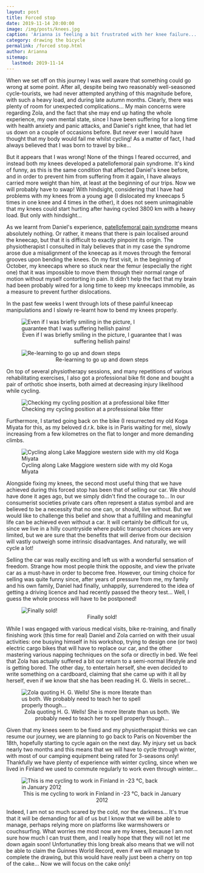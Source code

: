 ```yaml
---
layout: post
title: Forced stop
date: 2019-11-14 20:00:00
image: /img/posts/knees.jpg
caption: 'Arianna is feeling a bit frustrated with her knee failure...'
category: drawing the bicycle
permalink: /forced stop.html
author: Arianna
sitemap:
  lastmod: 2019-11-14
---
```


When we set off on this journey I was well aware that something could go wrong at some point. After all, despite being two reasonably well-seasoned cycle-tourists, we had never attempted anything of this magnitude before, with such a heavy load, and during late autumn months. Clearly, there was plenty of room for unexpected complications... My main concerns were regarding Zola, and the fact that she may end up hating the whole experience, my own mental state, since I have been suffering for a long time with health anxiety and panic attacks, and Daniel's right knee, that had let us down on a couple of occasions before. But never ever I would have thought that my body would fail me whilst cycling! As a matter of fact, I had always believed that I was born to travel by bike...  

But it appears that I was wrong! None of the things I feared occurred, and instead both my knees developed a patellofemoral pain syndrome. It's kind of funny, as this is the same condition that affected Daniel's knee before, and in order to prevent him from suffering from it again, I have always carried more weight than him, at least at the beginning of our trips. Now we will probably have to swap! With hindsight, considering that I have had problems with my knees from a young age (I dislocated my kneecaps 5 times in one knee and 4 times in the other), it does not seem unimaginable that my knees could start hurting after having cycled 3800 km with a heavy load. But only with hindsight... 

As we learnt from Daniel's experience, <a class="special" href="https://en.wikipedia.org/wiki/Patellofemoral_pain_syndrome">patellofemoral pain syndrome</a> means absolutely nothing. Or rather, it means that there is pain localised around the kneecap, but that it is difficult to exactly pinpoint its origin. The physiotherapist I consulted in Italy believes that in my case the syndrome arose due a misalignment of the kneecap as it moves through the femoral grooves upon bending the knees. On my first visit, in the beginning of October, my kneecaps where so stuck near the femur (especially the right one) that it was impossible to move them through their normal range of motion without myself contorting in pain. It didn't help the fact that my brain had been probably wired for a long time to keep my kneecaps immobile, as a measure to prevent further dislocations.  

In the past few weeks I went through lots of these painful kneecap manipulations and I slowly re-learnt how to bend my knees properly. 

<figure>
<img class="img-responsive center-block" src=" /img/posts/fisio.jpg" style="max-width: 360px;" alt="Even if I was briefly smiling in the picture, I guarantee that I was suffering hellish pains!">
<figcaption style="text-align: center;">Even if I was briefly smiling in the picture, I guarantee that I was suffering hellish pains!</figcaption>
</figure>

<figure>
<img class="img-responsive center-block" src=" /img/posts/fisio2.jpg" style="max-width: 360px;" alt="Re-learning to go up and down steps">
<figcaption style="text-align: center;">Re-learning to go up and down steps</figcaption>
</figure>

On top of several physiotherapy sessions, and many repetitions of various rehabilitating exercises, I also got a professional bike fit done and bought a pair of orthotic shoe inserts, both aimed at decreasing injury likelihood while cycling.  

<figure>
<img class="img-responsive center-block" src=" /img/posts/bike-fit.jpg" alt="Checking my cycling position at a professional bike fitter">
<figcaption>Checking my cycling position at a professional bike fitter</figcaption>
</figure>

Furthermore, I started going back on the bike (I resurrected my old Koga Miyata for this, as my beloved d.r.k. bike is in Paris waiting for me), slowly increasing from a few kilometres on the flat to longer and more demanding climbs.   

<figure>
<img class="img-responsive center-block" src=" /img/posts/lago-maggiore.jpg" alt="Cycling along Lake Maggiore western side with my old Koga Miyata">
<figcaption>Cycling along Lake Maggiore western side with my old Koga Miyata</figcaption>
</figure>

Alongside fixing my knees, the second most useful thing that we have achieved during this forced stop has been that of selling our car. We should have done it ages ago, but we simply didn't find the courage to... In our consumerist societies private cars often represent a status symbol and are believed to be a necessity that no one can, or should, live without. But we would like to challenge this belief and show that a fulfilling and meaningful life can be achieved even without a car. It will certainly be difficult for us, since we live in a hilly countryside where public transport choices are very limited, but we are sure that the benefits that will derive from our decision will vastly outweigh some intrinsic disadvantages. And naturally, we will cycle a lot!

Selling the car was really exciting and left us with a wonderful sensation of freedom. Strange how most people think the opposite, and view the private car as a must-have in order to become free. However, our timing choice for selling was quite funny since, after years of pressure from me, my family and his own family, Daniel had finally, unhappily, surrendered to the idea of getting a driving licence and had recently passed the theory test... Well, I guess the whole process will have to be postponed!

<figure>
<img class="img-responsive center-block" src=" /img/posts/car.jpg" style="max-width: 360px;" alt="Finally sold!">
<figcaption style="text-align: center;">Finally sold!</figcaption>
</figure>

While I was engaged with various medical visits, bike re-training, and finally finishing work (this time for real) Daniel and Zola carried on with their usual activities: one busying himself in his workshop, trying to design one (or two) electric cargo bikes that will have to replace our car, and the other mastering various napping techniques on the sofa or directly in bed. We feel that Zola has actually suffered a bit our return to a semi-normal lifestyle and is getting bored. The other day, to entertain herself, she even decided to write something on a cardboard, claiming that she came up with it all by herself, even if we know that she has been reading H. G. Wells in secret...    

<figure>
<img class="img-responsive center-block" src=" /img/posts/zola-sign.jpg" style="max-width: 360px;" alt="Zola quoting H. G. Wells! She is more literate than us both. We probably need to teach her to spell properly though...">
<figcaption style="text-align: center;">Zola quoting H. G. Wells! She is more literate than us both. We probably need to teach her to spell properly though...</figcaption>
</figure>

Given that my knees seem to be fixed and my physiotherapist thinks we can resume our journey, we are planning to go back to Paris on November the 18th, hopefully starting to cycle again on the next day. My injury set us back nearly two months and this means that we will have to cycle through winter, with most of our camping equipment being rated for 3-seasons only! Thankfully we have plenty of experience with winter cycling, since when we lived in Finland we used to commute regularly to work even through winter...

<figure>
<img class="img-responsive center-block" src=" /img/posts/finland.jpg" style="max-width: 360px;" alt="This is me cycling to work in Finland in -23 °C, back in January 2012">
<figcaption style="text-align: center;">This is me cycling to work in Finland in -23 °C, back in January 2012</figcaption>
</figure>

Indeed, I am not so much scared by the cold, nor the darkness... It's true that it will be demanding for all of us but I know that we will be able to manage, perhaps relying more on platforms like warmshowers or couchsurfing. What worries me most now are my knees, because I am not sure how much I can trust them, and I really hope that they will not let me down again soon! Unfortunatley this long break also means that we will not be able to claim the Guinnes World Record, even if we will manage to complete the drawing, but this would have really just been a cherry on top of the cake... Now we will focus on the cake only!      



